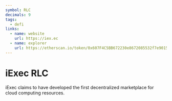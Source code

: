 ```yaml
---
symbol: RLC
decimals: 9
tags:
  - defi
links:
  - name: website
    url: https://iex.ec
  - name: explorer
    url: https://etherscan.io/token/0x607F4C5BB672230e8672085532f7e901544a7375
---
```


# iExec RLC

iExec claims to have developed the first decentralized marketplace for cloud computing resources.
